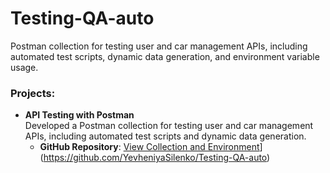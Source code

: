 # Testing-QA-auto
Postman collection for testing user and car management APIs, including automated test scripts, dynamic data generation, and environment variable usage.
### **Projects:**
- **API Testing with Postman**  
  Developed a Postman collection for testing user and car management APIs, including automated test scripts and dynamic data generation.  
  - **GitHub Repository**: [View Collection and Environment]([)](https://github.com/YevheniyaSilenko/Testing-QA-auto)
